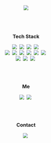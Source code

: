 <br>
<br>
<h1 align="center"><img src="https://readme-typing-svg.herokuapp.com?font=Racing+Sans+One&color=%232F2359&size=40&center=true&lines=Hanwool+Park;nanometre380"></h1>

<br>
<br>

<h3 align="center"> Tech Stack </h3>
<p align="center">
  <img src="https://img.shields.io/badge/C-00599C?style=flat-square&logo=C&logoColor=white"/></a>&nbsp 
  <img src="https://img.shields.io/badge/Java-007396?style=flat-square&logo=Java&logoColor=white"/></a>&nbsp
  <img src="https://img.shields.io/badge/Python-3766AB?style=flat-square&logo=Python&logoColor=white"/></a>&nbsp 
  <img src="https://img.shields.io/badge/Ruby-CC342D?style=flat-square&logo=Ruby&logoColor=white"/></a>&nbsp 
  <br>
  <img src="https://img.shields.io/badge/Html5-E34F26?style=flat-square&logo=Html5&logoColor=white"/></a>&nbsp
  <img src="https://img.shields.io/badge/CSS3-1572B6?style=flat-square&logo=CSS3&logoColor=white"/></a>&nbsp
  <img src="https://img.shields.io/badge/Mysql-E6B91E?style=flat-square&logo=MySql&logoColor=black"/></a>&nbsp 
  <img src="https://img.shields.io/badge/Django-092E20?style=flat-square&logo=Django&logoColor=white"/></a>&nbsp 
  <img src="https://img.shields.io/badge/Flask-000000?style=flat-square&logo=Flask&logoColor=white"/></a>&nbsp
  <img src="https://img.shields.io/badge/Ruby%20on%20Rails-CC0000?style=flat-square&logo=Ruby%20on%20Rails&logoColor=white"/></a>&nbsp
  <br>
  <img src="https://img.shields.io/badge/Git-F05032?style=flat-square&logo=Git&logoColor=white"/></a>&nbsp
  <img src="https://img.shields.io/badge/Tensorflow-FF6F00?style=flat-square&logo=Tensorflow&logoColor=white"/></a>&nbsp
  <img src="https://img.shields.io/badge/Pytorch-EE4C2C?style=flat-square&logo=Pytorch&logoColor=white"/></a>&nbsp
  
</p>
<br>
<br>
<h3 align="center">Me</h3>
<p align="center">
  <a href="https://nanometre380.notion.site/Hanwool-Park-d129869b494e4bc4abd59ce3fcc55aac"><img src="https://img.shields.io/badge/🍋PORTFOLIO🍋-370665?style=flat-square&logoColor=white&link=https://nanometre380.notion.site/Hanwool-Park-d129869b494e4bc4abd59ce3fcc55aac"/></a>&nbsp
  <a href="https://nanometre380.tistory.com/"><img src="https://img.shields.io/badge/🍋BLOG🍋-556886?style=flat-square&logoColor=white&link=https://nanometre380.tistory.com/"/></a>&nbsp
 </p>
 <br>
 <br>
 <h3 align="center">Contact</h3>
 <p align="center">
  <a href="mailto:nanometre380@gmail.com"><img src="https://img.shields.io/badge/Gmail-d14836?style=flat-square&logo=Gmail&logoColor=white&link=nanometre380@gmail.com"/></a>&nbsp
  </p>
  <br>
  <br>
